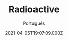 ---
id: '3b476635-15d5-4e84-8a70-df430a0f01bb'
type: 'movie' # Filme, Série, Anime
title: "Radioactive"
synopsis: ["A história das paixões científicas e românticas de Marie (Rosamund Pike) e Pierre Curie (Sam Riley), assim como as reverberações de suas descobertas no século 20.",
]
originalTitle: "Radioactive"
date: '2021-04-05T19:07:09.000Z'
update: '2021-04-05T19:07:09.000Z'
releaseDate: '2020-03-11T03:00:00.000Z'
imdb:
  rating: '6.2' # 8.5
  id: '' # tt0470752
duration: '1h 49 Min'
trailer:
  urls: [
    'pqPm_tnHEEU',
  ]
tags: ['1080p']
genre: ['Biografia', 'Drama', 'Romance'] #
quality: 'WEB-DL' # BluRay, WEB-DL, HDTV, WEB-DL4K, WEB-DLe
format: 'Mkv' # MKV, MP4, TS
audio: 'Inglês' # Dublado, Legendado, Dual Audio, Dub & Leg
subtitle: 'Português' # Português, inglês,
size: '2.46 GB' # 4.8 GB
audioQuality: 10
videoQuality: 10
directors: []
#  - name: 'Lana Wachowski'
#    image: ''
#  - name: 'Lilly Wachowski'
#    image: ''
cast: []
#  - name: 'Keanu Reeves'
#    image: ''
#    characterName: 'Neo'
writers: []
#  - name: ''
#    image: ''
maturityRating:
  age: '' # L , 10, 12, 14, 16, 18
  topics: [''] # Violence, Illegal drugs, Inappropriate Language, Legal Drugs, Sexual Content, Extreme Violence
###########################################
download:
  
  - url: 'magnet:?xt=urn:btih:14B88E131C4159B9F0CF4FEA81DCCDC0A2825663&dn=Radioactive.2019.1080p.WEBRip.Legendado.mkv&tr=udp%3a%2f%2ftracker.openbittorrent.com%3a1337%2fannounce&tr=udp%3a%2f%2ftracker.opentrackr.org%3a1337%2fannounce'
    resolution: '1080p' # 720p, 1080p, 4K,
    audio: 'Legendado' # Dublado, Legendado, Dual Audio
    size: '' # 4.8 GB
    quality: '' # BluRay, WEB-DL
    format: '' # MKV
images:
  cover: '/assets/movies/radioactive.jpg'
  background: '/assets/movies/'
---